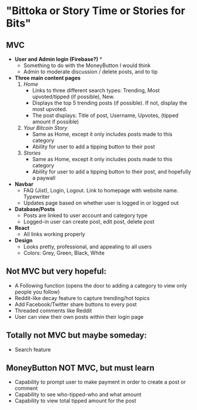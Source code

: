 # "Bittoka or Story Time or Stories for Bits"

## MVC ##

* **User and Admin login (Firebase?)** *
   - Something to do with the MoneyButton I would think
   - Admin to moderate discussion / delete posts, and to tip
* **Three main content pages**
   1. *Home*
      - Links to three different search types: Trending, Most upvoted/tipped (if possible), New.
      - Displays the top 5 trending posts (if possible). If not, display the most upvoted. 
      - The post displays: Title of post, Username, Upvotes, (tipped amount if possible)
   2. *Your Bitcoin Story*
      - Same as Home, except it only includes posts made to this category
      - Ability for user to add a tipping button to their post
   3. *Stories*
      - Same as Home, except it only includes posts made to this category
      - Ability for user to add a tipping button to their post, and hopefully a paywall
* **Navbar**
   - FAQ (Jist), Login, Logout. Link to homepage with website name. Typewriter
   - Updates page based on whether user is logged in or logged out
* **Database/Posts**
   - Posts are linked to user account and category type
   - Logged-in user can create post, edit post, delete post
* **React**
   - All links working properly
* **Design**
   - Looks pretty, professional, and appealing to all users
   - Colors: Grey, Green, Black, White

## Not MVC but very hopeful: ##
* A Following function (opens the door to adding a category to view only people you follow)
* Reddit-like decay feature to capture trending/hot topics
* Add Facebook/Twitter share buttons to every post
* Threaded comments like Reddit
* User can view their own posts within their login page

## Totally not MVC but maybe someday: ##
* Search feature

## MoneyButton NOT MVC, but must learn ##
* Capability to prompt user to make payment in order to create a post or comment
* Capability to see who-tipped-who and what amount
* Capability to view total tipped amount for the post
